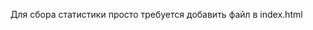 Для сбора статистики просто требуется добавить файл в index.html   
<script type="text/javascript" src="/api/js/sendStats.js"></script>
